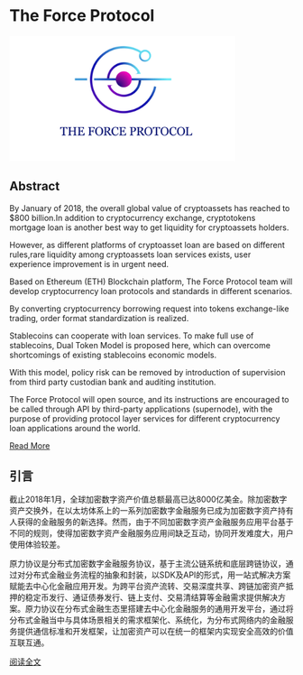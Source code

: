 # The Force Protocol
<span>
    <a href="https://www.theforceprotocol.com/">
      <img width="400px" src='./assets/theforceprotocol.jpg'/>
    </a>
  </span>

## Abstract

By January of 2018, the overall global value of cryptoassets has reached to $800 billion.In addition to cryptocurrency exchange, cryptotokens mortgage loan is another best way to get liquidity for cryptoassets holders.

However, as different platforms of cryptoasset loan are based on different rules,rare liquidity among cryptoassets loan services exists, user experience improvement is in urgent need.

Based on Ethereum (ETH) Blockchain platform, The Force Protocol team will develop cryptocurrency loan protocols and standards in different scenarios.

By converting cryptocurrency borrowing request into tokens exchange-like trading, order format standardization is realized.

Stablecoins can cooperate with loan services. To make full use of stablecoins, Dual Token Model is proposed here, which can overcome shortcomings of existing stablecoins economic models.

With this model, policy risk can be removed by introduction of supervision from third party custodian bank and auditing institution.

The Force Protocol will open source, and its instructions are encouraged to be called through API by third-party applications (supernode), with the purpose of providing protocol layer services for different cryptocurrency loan applications around the world.

[Read More](https://www.theforceprotocol.com/theforceprotocol_whitepaper_en.pdf)

## 引言

截止2018年1月，全球加密数字资产价值总额最高已达8000亿美金。除加密数字资产交换外，在以太坊体系上的一系列加密数字金融服务已成为加密数字资产持有人获得的金融服务的新选择。然而，由于不同加密数字资产金融服务应用平台基于不同的规则，使得加密数字资产金融服务应用间缺乏互动，协同开发难度大，用户使用体验较差。

原力协议是分布式加密数字金融服务协议，基于主流公链系统和底层跨链协议，通过对分布式金融业务流程的抽象和封装，以SDK及API的形式，用一站式解决方案赋能去中心化金融应用开发。为跨平台资产流转、交易深度共享、跨链加密资产抵押的稳定币发行、通证债券发行、链上支付、交易清结算等金融需求提供解决方案。原力协议在分布式金融生态里搭建去中心化金融服务的通用开发平台，通过将分布式金融当中与具体场景相关的需求框架化、系统化，为分布式网络内的金融服务提供通信标准和开发框架，让加密资产可以在统一的框架内实现安全高效的价值互联互通。

[阅读全文](https://theforceprotocol.com/theforceprotocol_whitepaper.pdf)